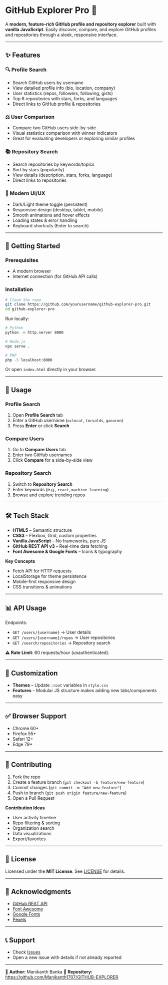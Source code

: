 # GitHub Explorer Pro 🚀

A **modern, feature-rich GitHub profile and repository explorer** built with **vanilla JavaScript**. Easily discover, compare, and explore GitHub profiles and repositories through a sleek, responsive interface.  

---

## ✨ Features  

### 🔍 Profile Search  
- Search GitHub users by username  
- View detailed profile info (bio, location, company)  
- User statistics (repos, followers, following, gists)  
- Top 6 repositories with stars, forks, and languages  
- Direct links to GitHub profile & repositories  

### ⚖️ User Comparison  
- Compare two GitHub users side-by-side  
- Visual statistics comparison with winner indicators  
- Great for evaluating developers or exploring similar profiles  

### 📚 Repository Search  
- Search repositories by keywords/topics  
- Sort by stars (popularity)  
- View details (description, stars, forks, language)  
- Direct links to repositories  

### 🎨 Modern UI/UX  
- Dark/Light theme toggle (persistent)  
- Responsive design (desktop, tablet, mobile)  
- Smooth animations and hover effects  
- Loading states & error handling  
- Keyboard shortcuts (Enter to search)  

---

## 🚀 Getting Started  

### Prerequisites  
- A modern browser  
- Internet connection (for GitHub API calls)  

### Installation  

```bash
# Clone the repo
git clone https://github.com/yourusername/github-explorer-pro.git
cd github-explorer-pro
```

Run locally:  
```bash
# Python
python -m http.server 8000  

# Node.js
npx serve .  

# PHP
php -S localhost:8000
```

Or open `index.html` directly in your browser.  

---

## 🎯 Usage  

### Profile Search  
1. Open **Profile Search** tab  
2. Enter a GitHub username (`octocat`, `torvalds`, `gaearon`)  
3. Press **Enter** or click **Search**  

### Compare Users  
1. Go to **Compare Users** tab  
2. Enter two GitHub usernames  
3. Click **Compare** for a side-by-side view  

### Repository Search  
1. Switch to **Repository Search**  
2. Enter keywords (e.g., `react`, `machine learning`)  
3. Browse and explore trending repos  

---

## 🛠️ Tech Stack  

- **HTML5** – Semantic structure  
- **CSS3** – Flexbox, Grid, custom properties  
- **Vanilla JavaScript** – No frameworks, pure JS  
- **GitHub REST API v3** – Real-time data fetching  
- **Font Awesome & Google Fonts** – Icons & typography  

**Key Concepts**  
- Fetch API for HTTP requests  
- LocalStorage for theme persistence  
- Mobile-first responsive design  
- CSS transitions & animations  

---

## 📊 API Usage  

Endpoints:  
- `GET /users/{username}` → User details  
- `GET /users/{username}/repos` → User repositories  
- `GET /search/repositories` → Repository search  

⚠️ **Rate Limit**: 60 requests/hour (unauthenticated).  

---

## 🎨 Customization  

- **Themes** – Update `:root` variables in `style.css`  
- **Features** – Modular JS structure makes adding new tabs/components easy  

---

## ✅ Browser Support  

- Chrome 60+  
- Firefox 55+  
- Safari 12+  
- Edge 79+  

---

## 🤝 Contributing  

1. Fork the repo  
2. Create a feature branch (`git checkout -b feature/new-feature`)  
3. Commit changes (`git commit -m "Add new feature"`)  
4. Push to branch (`git push origin feature/new-feature`)  
5. Open a Pull Request  

**Contribution Ideas**  
- User activity timeline  
- Repo filtering & sorting  
- Organization search  
- Data visualizations  
- Export/favorites  

---

## 📄 License  

Licensed under the **MIT License**. See [LICENSE](LICENSE) for details.  

---

## 🙏 Acknowledgments  

- [GitHub REST API](https://docs.github.com/en/rest)  
- [Font Awesome](https://fontawesome.com/)  
- [Google Fonts](https://fonts.google.com/)  
- [Pexels](https://pexels.com/)  

---

## 📞 Support  

- Check [Issues](https://github.com/yourusername/github-explorer-pro/issues)  
- Open a new issue with details if not already reported  

---

📌 **Author:** Manikanth Banka 
📌 **Repository:** https://github.com/Manikanth1707/GITHUB-EXPLORER
